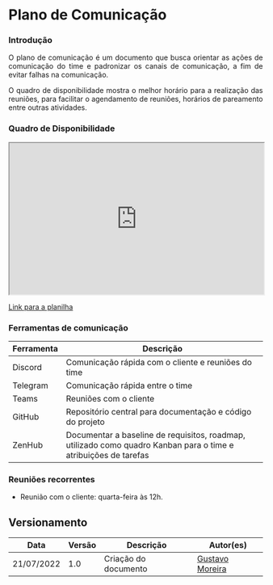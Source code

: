 
#	Plano de Comunicação

###	Introdução
<p align = "justify">O plano de comunicação é um documento que busca orientar as ações de comunicação do time e padronizar os canais de comunicação, a fim de evitar falhas na comunicação.</p>
<p align = "justify">O quadro de disponibilidade mostra o melhor horário para a realização das reuniões, para facilitar o agendamento de reuniões, horários de pareamento entre outras atividades.</p>

###	Quadro de Disponibilidade

<iframe width="100%" height="300px" style={{minWidth: "640px", minHeight: "480px", backgroundColor: "#f4f4f4", border: "1px solid #efefef" }} src="https://docs.google.com/spreadsheets/d/e/2PACX-1vQGkEu3PnxU-zfAY2WuRmJ1SVkEBnpaIulK4-S3VVeP_b559nkMO5TOAeV2GEFHgBc0bMVFuVh3cE6y/pubhtml?gid=1319716523&amp;single=true&amp;widget=true&amp;headers=false"></iframe>

[Link para a planilha](https://docs.google.com/spreadsheets/d/1bt5rUN-xa-grGlW4Q3IdKEeweN7Xjt8t5kHpAykKtCg/edit?usp=sharing)

### Ferramentas de comunicação

| Ferramenta | Descrição |
| ---------- | --------- |
| Discord    | Comunicação rápida com o cliente e reuniões do time |
| Telegram   | Comunicação rápida entre o time |
| Teams      | Reuniões com o cliente |
| GitHub     | Repositório central para documentação e código do projeto |
| ZenHub     | Documentar a baseline de requisitos, roadmap, utilizado como quadro Kanban para o time e atribuições de tarefas |


###	Reuniões recorrentes

- Reunião com o cliente: quarta-feira às 12h.


## Versionamento

| Data | Versão | Descrição | Autor(es) |
|------|------|------|------|
|21/07/2022|1.0| Criação do documento |[Gustavo Moreira](https://github.com/gustavoduartemoreira)
